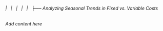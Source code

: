 ###### |   |   |   |   |   ├── Analyzing Seasonal Trends in Fixed vs. Variable Costs

*Add content here*